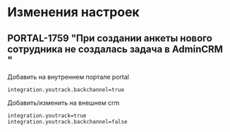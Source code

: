 # Изменения настроек

## PORTAL-1759 "При создании анкеты нового сотрудника не создалась задача в AdminCRM "
Добавить на внутреннем портале portal
```
integration.youtrack.backchannel=true
```
Добавить/изменить на внешнем crm
```
integration.youtrack=true
integration.youtrack.backchannel=false
```
